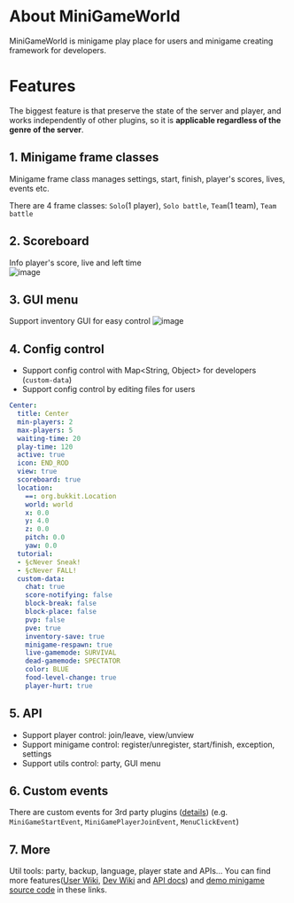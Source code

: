 # About MiniGameWorld
MiniGameWorld is minigame play place for users and minigame creating framework for developers.



# Features
The biggest feature is that preserve the state of the server and player, and works independently of other plugins, so it is **applicable regardless of the genre of the server**.

## 1. Minigame frame classes
Minigame frame class manages settings, start, finish, player's scores, lives, events etc.

There are 4 frame classes: `Solo`(1 player), `Solo battle`, `Team`(1 team), `Team battle`


## 2. Scoreboard
Info player's score, live and left time  
![image](https://user-images.githubusercontent.com/61288262/169811178-3ec609cd-a7b0-4bbe-95bd-2c58550a4ec3.png)


## 3. GUI menu
Support inventory GUI for easy control
![image](https://user-images.githubusercontent.com/61288262/169811272-ddd8f2d4-fec4-4557-b2be-d6844ccc7138.png)


## 4. Config control
- Support config control with Map<String, Object> for developers (`custom-data`)
- Support config control by editing files for users
```yaml
Center:
  title: Center
  min-players: 2
  max-players: 5
  waiting-time: 20
  play-time: 120
  active: true
  icon: END_ROD
  view: true
  scoreboard: true
  location:
    ==: org.bukkit.Location
    world: world
    x: 0.0
    y: 4.0
    z: 0.0
    pitch: 0.0
    yaw: 0.0
  tutorial:
  - §cNever Sneak!
  - §cNever FALL!
  custom-data:
    chat: true
    score-notifying: false
    block-break: false
    block-place: false
    pvp: false
    pve: true
    inventory-save: true
    minigame-respawn: true
    live-gamemode: SURVIVAL
    dead-gamemode: SPECTATOR
    color: BLUE
    food-level-change: true
    player-hurt: true
```



## 5. API
- Support player control: join/leave, view/unview
- Support minigame control: register/unregister, start/finish, exception, settings
- Support utils control: party, GUI menu



## 6. Custom events
There are custom events for 3rd party plugins ([details](https://github.com/MiniGameWorlds/MiniGameWorld/blob/main/resources/devWiki/making-3rd-party-guide.md)) (e.g. `MiniGameStartEvent`, `MiniGamePlayerJoinEvent`, `MenuClickEvent`)



## 7. More
Util tools: party, backup, language, player state and APIs...
You can find more features([User Wiki], [Dev Wiki] and [API docs]) and [demo minigame source code](https://github.com/MiniGameWorlds/AllMiniGames) in these links.












[User Wiki]: https://github.com/MiniGameWorlds/MiniGameWorld/blob/main/resources/userWiki/Home.md
[Dev Wiki]: https://github.com/MiniGameWorlds/MiniGameWorld/blob/main/resources/devWiki/Home.md
[API docs]: https://minigameworlds.github.io/MiniGameWorld/

